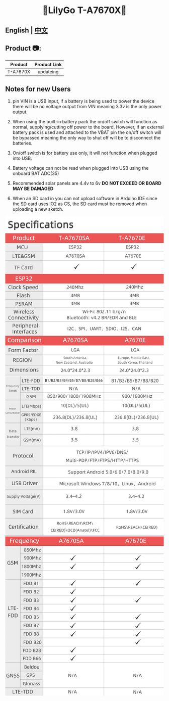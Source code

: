 <h1 align = "center">🌟LilyGo T-A7670X🌟</h1>

## **English | [中文](docs/docs_cn.md)**

<h2 align = "left">Product 📷:</h2>

| Product  | Product  Link |
| :------: | :-----------: |
| T-A7670X |   updateing   |



## Notes for new Users

1. pin VIN is a USB input, if a battery is being used to power the device there will be no voltage output from VIN meaning 3.3v is the only power output.

2. When using the built-in battery pack the on/off switch will function as normal, supplying/cutting off power to the board, However, if an external battery pack is used and attached to the VBAT pin the on/off switch will be bypassed meaning the only way to shut off will be to disconnect the batteries.

3. On/off switch is for battery use only, it will not function when plugged into USB.

4. Battery voltage can not be read when plugged into USB using the onboard BAT ADC(35) 

5. Recommended solar panels are 4.4v to 6v **DO NOT EXCEED OR BOARD MAY BE DAMAGED** 

6. When an SD card in you can not upload software in Arduino IDE since the SD card uses IO2 as CS, the SD card must be removed when uploading a new sketch. 

![](image/A7670_EN_1.jpg)
![](image/A7670_EN_2.jpg)
![](image/A7670_EN_3.jpg)